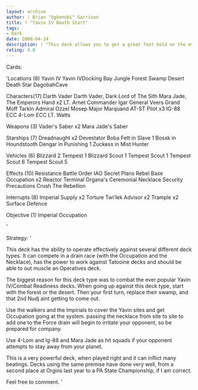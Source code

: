 ```yaml
---
layout: archive
author: ! Brian "bgkenobi" Garrison
title: ! "Yavin IV Death Start"
tags:
- Dark
date: 2000-04-24
description: ! "This deck allows you to get a great foot hold on the ever popular LS Yavin IV/Combat Readiness start.  You get to deploy to Yavin and pass a necklace around and stomp some Rebels under big feet."
rating: 4.0
---
```

Cards: 

'Locations (8)
Yavin IV
Yavin IVDocking Bay
Jungle
Forest
Swamp
Desert
Death Star
DagobahCave

Characters(17)
Darth Vader
Darth Vader, Dark Lord of The Sith
Mara Jade, The Emperors Hand x2
LT. Arnet
Commander Igar
General Veers
Grand Moff Tarkin
Admiral Ozzel
Mosep
Major Marquand
AT-ST Pilot x3
IG-88 ECC
4-Lom ECC
LT. Watts

Weapons (3)
Vader's Saber x2
Mara Jade's Saber

Starships (7)
Dreadnaught x2
Devestator
Boba Fett in Slave 1
Bossk in Houndstooth
Dengar in Punishing 1
Zuckess in Mist Hunter

Vehicles (6)
Blizzard 2
Tempest 1
Blizzard Scout 1
Tempest Scout 1
Tempest Scout 6
Tempest Scout 5

Effects (10)
Resistance
Battle Order
IAO
Secret Plans
Rebel Base Occupation x2
Reactor Terminal
Organa's Ceremonial Necklace
Security Precautions
Crush The Rebellion

Interrupts (8)
Imperial Supply x2
Torture
Twi'lek Advisor x2
Trample x2
Surface Defence

Objective (1)
Imperial Occupation


'

Strategy: '

This deck has the ability to operate effectively against several different deck types.  It can compete in a drain race (with the Occupation and the Necklace), has the power to work against Tatooine decks and should be able to out muscle an Operatives deck.

The biggest reason for this deck type was to combat the ever popular Yavin IV/Combat Readiness decks.  When going up against this deck type, start with the forest or the desert.  Then your first turn, replace their swamp, and that 2nd Nudj aint getting to come out.

Use the walkers and the Impirials to cover the Yavin sites and get Occupation going at the system.  passing the necklace from site to site to add one to the Force drain will begin to irritate your opponent, so be prepared for company.

Use 4-Lom and Ig-88 and Mara Jade as hit squads if your opponent attempts to stay away from your planet.

This is a very powerful deck, when played right and it can inflict many beatings.  Decks using the same premise have done very well, from a second place at Orgins last year to a PA State Championship, if I am correct.

Feel free to comment.
'